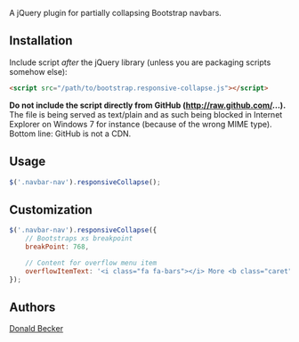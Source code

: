 A jQuery plugin for partially collapsing Bootstrap navbars.

## Installation

Include script *after* the jQuery library (unless you are packaging scripts somehow else):

```html
<script src="/path/to/bootstrap.responsive-collapse.js"></script>
```

**Do not include the script directly from GitHub (http://raw.github.com/...).** The file is being served as text/plain and as such being blocked
in Internet Explorer on Windows 7 for instance (because of the wrong MIME type). Bottom line: GitHub is not a CDN.

## Usage

```javascript
$('.navbar-nav').responsiveCollapse();
```

## Customization

```javascript
$('.navbar-nav').responsiveCollapse({
	// Bootstraps xs breakpoint
	breakPoint: 768,

	// Content for overflow menu item
	overflowItemText: '<i class="fa fa-bars"></i> More <b class="caret"></b>'
});
```

## Authors

[Donald Becker](https://github.com/psyon)
